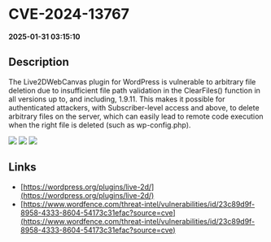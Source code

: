 # CVE-2024-13767

**2025-01-31 03:15:10**

## Description
The Live2DWebCanvas plugin for WordPress is vulnerable to arbitrary file deletion due to insufficient file path validation in the ClearFiles() function in all versions up to, and including, 1.9.11. This makes it possible for authenticated attackers, with Subscriber-level access and above, to delete arbitrary files on the server, which can easily lead to remote code execution when the right file is deleted (such as wp-config.php).

![](https://img.shields.io/static/v1?label=Score&message=8.1&color=red)
![](https://img.shields.io/static/v1?label=Severity&message=HIGH&color=red)
![](https://img.shields.io/static/v1?label=CWE&message=Auth&color=green)

## Links
- [https://wordpress.org/plugins/live-2d/](https://wordpress.org/plugins/live-2d/)
- [https://www.wordfence.com/threat-intel/vulnerabilities/id/23c89d9f-8958-4333-8604-54173c31efac?source=cve](https://www.wordfence.com/threat-intel/vulnerabilities/id/23c89d9f-8958-4333-8604-54173c31efac?source=cve)
